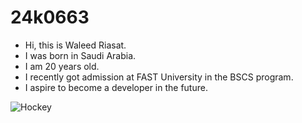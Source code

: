 # 24k0663

<ul>
<li>Hi, this is Waleed Riasat.</li>
<li>I was born in Saudi Arabia.</li>
<li>I am 20 years old.</li>
<li>I recently got admission at FAST University in the BSCS program.</li>
<li>I aspire to become a developer in the future.</li>
</ul>


![Hockey](https://github.com/user-attachments/assets/dbbbb0ce-440d-48f5-bcd7-efd01f9e4d50)
